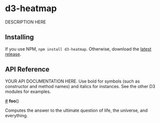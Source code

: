 # d3-heatmap

DESCRIPTION HERE

## Installing

If you use NPM, `npm install d3-heatmap`. Otherwise, download the [latest release](https://github.com/spiermar/d3-heatmap/releases/latest).

## API Reference

YOUR API DOCUMENTATION HERE. Use bold for symbols (such as constructor and method names) and italics for instances. See the other D3 modules for examples.

<a href="#foo" name="foo">#</a> <b>foo</b>()

Computes the answer to the ultimate question of life, the universe, and everything.

